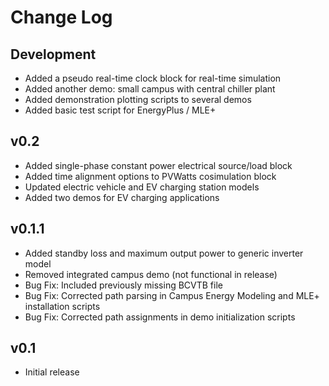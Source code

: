 # Change Log

## Development
* Added a pseudo real-time clock block for real-time simulation
* Added another demo: small campus with central chiller plant
* Added demonstration plotting scripts to several demos
* Added basic test script for EnergyPlus / MLE+

## v0.2
* Added single-phase constant power electrical source/load block
* Added time alignment options to PVWatts cosimulation block
* Updated electric vehicle and EV charging station models
* Added two demos for EV charging applications

## v0.1.1
* Added standby loss and maximum output power to generic inverter model
* Removed integrated campus demo (not functional in release)
* Bug Fix: Included previously missing BCVTB file
* Bug Fix: Corrected path parsing in Campus Energy Modeling and MLE+ installation scripts
* Bug Fix: Corrected path assignments in demo initialization scripts

## v0.1
* Initial release
